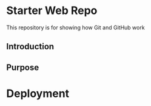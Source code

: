 # Starter Web Repo

This repository is for showing how Git and GitHub work

## Introduction

## Purpose

# Deployment